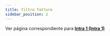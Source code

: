 ```yaml
---
title: filtro fatture
sidebar_position: 2
---
```


Ver página correspondiente para **[Intra 1 (Intra 1)](/docs/finance-area/declarations/intrastat/automatic-creation-intrastat1/invoices-filter)**